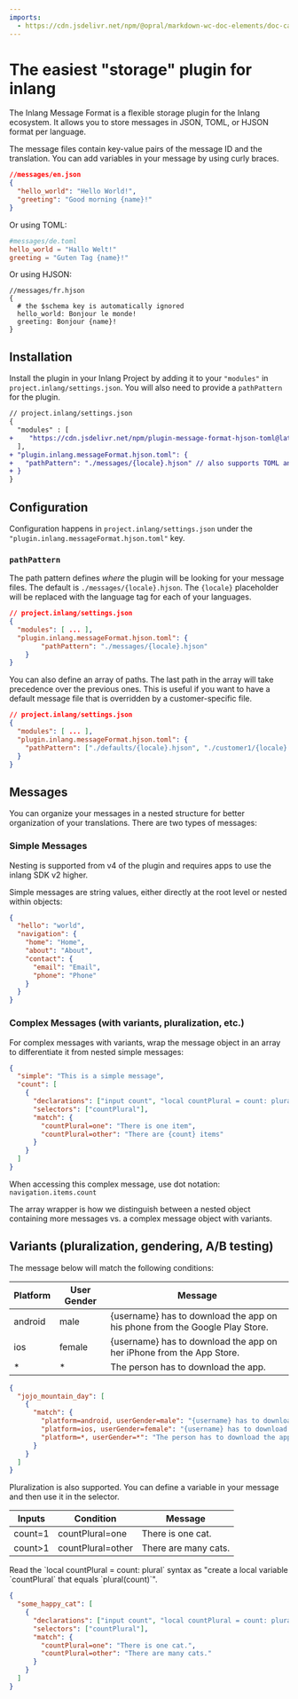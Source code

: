 ```yaml
---
imports:
  - https://cdn.jsdelivr.net/npm/@opral/markdown-wc-doc-elements/doc-callout.js
---
```


# The easiest "storage" plugin for inlang

The Inlang Message Format is a flexible storage plugin for the Inlang ecosystem. It allows you to store messages in JSON, TOML, or HJSON format per language.

The message files contain key-value pairs of the message ID and the translation. You can add variables in your message by using curly braces.

```json
//messages/en.json
{
  "hello_world": "Hello World!",
  "greeting": "Good morning {name}!"
}
```

Or using TOML:

```toml
#messages/de.toml
hello_world = "Hallo Welt!"
greeting = "Guten Tag {name}!"
```

Or using HJSON:

```hjson
//messages/fr.hjson
{
  # the $schema key is automatically ignored
  hello_world: Bonjour le monde!
  greeting: Bonjour {name}!
}
```

## Installation

Install the plugin in your Inlang Project by adding it to your `"modules"` in `project.inlang/settings.json`. You will also need to provide a `pathPattern` for the plugin.

```diff
// project.inlang/settings.json
{
  "modules" : [
+    "https://cdn.jsdelivr.net/npm/plugin-message-format-hjson-toml@latest/dist/index.js"
  ],
+ "plugin.inlang.messageFormat.hjson.toml": {
+   "pathPattern": "./messages/{locale}.hjson" // also supports TOML and JSON
+ }
}
```

## Configuration

Configuration happens in `project.inlang/settings.json` under the `"plugin.inlang.messageFormat.hjson.toml"` key.

### `pathPattern`

The path pattern defines _where_ the plugin will be looking for your message files. The default is `./messages/{locale}.hjson`. The `{locale}` placeholder will be replaced with the language tag for each of your languages.

```json
// project.inlang/settings.json
{
  "modules": [ ... ],
  "plugin.inlang.messageFormat.hjson.toml": {
		"pathPattern": "./messages/{locale}.hjson"
	}
}
```

You can also define an array of paths. The last path in the array will take precedence over the previous ones. This is useful if you want to have a default message file that is overridden by a customer-specific file.

```json
// project.inlang/settings.json
{
  "modules": [ ... ],
  "plugin.inlang.messageFormat.hjson.toml": {
    "pathPattern": ["./defaults/{locale}.hjson", "./customer1/{locale}.hjson"]
  }
}
```

## Messages

You can organize your messages in a nested structure for better organization of your translations. There are two types of messages:

### Simple Messages

<doc-callout type="info">
	Nesting is supported from v4 of the plugin and requires apps to use the inlang SDK v2 higher. 
</doc-callout>

Simple messages are string values, either directly at the root level or nested within objects:

```json
{
  "hello": "world",
  "navigation": {
    "home": "Home",
    "about": "About",
    "contact": {
      "email": "Email",
      "phone": "Phone"
    }
  }
}
```

### Complex Messages (with variants, pluralization, etc.)

For complex messages with variants, wrap the message object in an array to differentiate it from nested simple messages:

```json
{
  "simple": "This is a simple message",
  "count": [
    {
      "declarations": ["input count", "local countPlural = count: plural"],
      "selectors": ["countPlural"],
      "match": {
        "countPlural=one": "There is one item",
        "countPlural=other": "There are {count} items"
      }
    }
  ]
}
```

When accessing this complex message, use dot notation: `navigation.items.count`

<doc-callout type="info">
The array wrapper is how we distinguish between a nested object containing more messages vs. a complex message object with variants.
</doc-callout>

## Variants (pluralization, gendering, A/B testing)

The message below will match the following conditions:

| Platform | User Gender | Message                                                                     |
| -------- | ----------- | --------------------------------------------------------------------------- |
| android  | male        | {username} has to download the app on his phone from the Google Play Store. |
| ios      | female      | {username} has to download the app on her iPhone from the App Store.        |
| \*       | \*          | The person has to download the app.                                         |

```json
{
  "jojo_mountain_day": [
    {
      "match": {
        "platform=android, userGender=male": "{username} has to download the app on his phone from the Google Play Store.",
        "platform=ios, userGender=female": "{username} has to download the app on her iPhone from the App Store.",
        "platform=*, userGender=*": "The person has to download the app."
      }
    }
  ]
}
```

Pluralization is also supported. You can define a variable in your message and then use it in the selector.

| Inputs  | Condition         | Message              |
| ------- | ----------------- | -------------------- |
| count=1 | countPlural=one   | There is one cat.    |
| count>1 | countPlural=other | There are many cats. |

<doc-callout type="tip">
Read the `local countPlural = count: plural` syntax as "create a local variable `countPlural` that equals `plural(count)`".
</doc-callout>

```json
{
  "some_happy_cat": [
    {
      "declarations": ["input count", "local countPlural = count: plural"],
      "selectors": ["countPlural"],
      "match": {
        "countPlural=one": "There is one cat.",
        "countPlural=other": "There are many cats."
      }
    }
  ]
}
```
